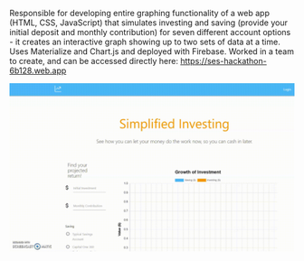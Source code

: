 Responsible for developing entire graphing functionality of a web app (HTML, CSS, JavaScript) that simulates investing and saving (provide your initial deposit and monthly contribution) for seven different account options - it creates an interactive graph showing up to two sets of data at a time. Uses Materialize and Chart.js and deployed with Firebase. Worked in a team to create, and can be accessed directly here: 
https://ses-hackathon-6b128.web.app

![](demo.gif)
